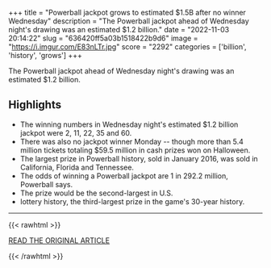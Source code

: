 +++
title = "Powerball jackpot grows to estimated $1.5B after no winner Wednesday"
description = "The Powerball jackpot ahead of Wednesday night's drawing was an estimated $1.2 billion."
date = "2022-11-03 20:14:22"
slug = "636420ff5a03b1518422b9d6"
image = "https://i.imgur.com/E83nLTr.jpg"
score = "2292"
categories = ['billion', 'history', 'grows']
+++

The Powerball jackpot ahead of Wednesday night's drawing was an estimated $1.2 billion.

## Highlights

- The winning numbers in Wednesday night's estimated $1.2 billion jackpot were 2, 11, 22, 35 and 60.
- There was also no jackpot winner Monday -- though more than 5.4 million tickets totaling $59.5 million in cash prizes won on Halloween.
- The largest prize in Powerball history, sold in January 2016, was sold in California, Florida and Tennessee.
- The odds of winning a Powerball jackpot are 1 in 292.2 million, Powerball says.
- The prize would be the second-largest in U.S.
- lottery history, the third-largest prize in the game's 30-year history.

---

{{< rawhtml >}}
  <p class="article-category">
    <a target="_blank" href="https://abcnews.go.com/US/powerball-1b-lottery-updates-latest-jackpot-drawing-monday/story?id=92441392">READ THE ORIGINAL ARTICLE</a>
  </p>
{{< /rawhtml >}}
